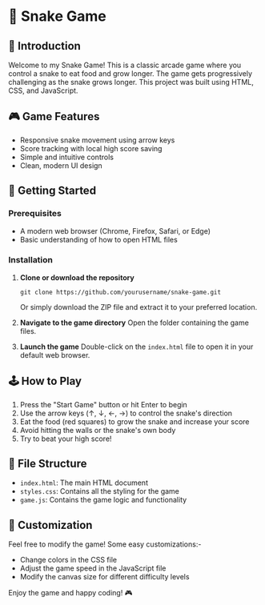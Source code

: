 # 🐍 Snake Game

## 📖 Introduction

Welcome to my Snake Game! This is a classic arcade game where you control a snake to eat food and grow longer. The game gets progressively challenging as the snake grows longer. This project was built using HTML, CSS, and JavaScript.

## 🎮 Game Features

- Responsive snake movement using arrow keys
- Score tracking with local high score saving
- Simple and intuitive controls
- Clean, modern UI design

## 🚀 Getting Started

### Prerequisites

- A modern web browser (Chrome, Firefox, Safari, or Edge)
- Basic understanding of how to open HTML files

### Installation

1. **Clone or download the repository**

   ```
   git clone https://github.com/yourusername/snake-game.git
   ```

   Or simply download the ZIP file and extract it to your preferred location.

2. **Navigate to the game directory**
   Open the folder containing the game files.

3. **Launch the game**
   Double-click on the `index.html` file to open it in your default web browser.

## 🕹️ How to Play

1. Press the "Start Game" button or hit Enter to begin
2. Use the arrow keys (↑, ↓, ←, →) to control the snake's direction
3. Eat the food (red squares) to grow the snake and increase your score
4. Avoid hitting the walls or the snake's own body
5. Try to beat your high score!

## 💾 File Structure

- `index.html`: The main HTML document
- `styles.css`: Contains all the styling for the game
- `game.js`: Contains the game logic and functionality

## 🔧 Customization

Feel free to modify the game! Some easy customizations:-

- Change colors in the CSS file
- Adjust the game speed in the JavaScript file
- Modify the canvas size for different difficulty levels

Enjoy the game and happy coding! 🎮
